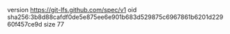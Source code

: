 version https://git-lfs.github.com/spec/v1
oid sha256:3b8d88cafdf0de5e875ee6e901b683d529875c6967861b6201d22960f457ce9d
size 77
